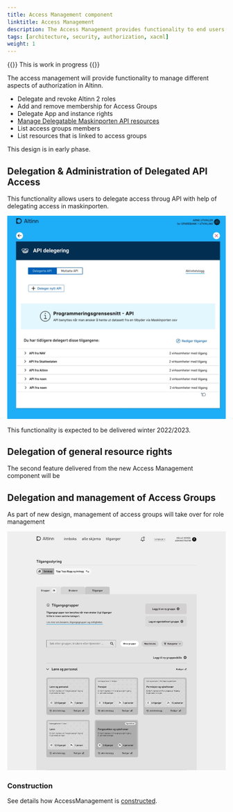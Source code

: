 ```yaml
---
title: Access Management component
linktitle: Access Management
description: The Access Management provides functionality to end users for managing groups, roles and rights 
tags: [architecture, security, authorization, xacml]
weight: 1
---
```


{{<notice warning>}}
This is work in progress
{{</notice>}}

The access management will provide functionality to manage different aspects of authorization in Altinn.

- Delegate and revoke Altinn 2 roles
- Add and remove membership for Access Groups
- Delegate App and instance rights
- [Manage Delegatable Maskinporten API resources](https://github.com/Altinn/altinn-authorization/issues/59)
- List access groups members
- List resources that is linked to access groups


This design is in early phase. 

## Delegation & Administration of Delegated API Access 

This functionality allows users to delegate access throug API with help of delegating access in maskinporten.

![API Delegations](apidelegations.jpg "API Delegations")

This functionality is expected to be delivered winter 2022/2023.

## Delegation of general resource rights

The second feature delivered from the new Access Management component will be 

## Delegation and management of Access Groups

As part of new design, management of access groups will take over for role management

![Access groups](accessgroups.jpg "Access groups management")

### Construction

See details how AccessManagement is [constructed](/authorization/architecture/accessmanagment/).